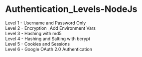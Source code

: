 # Authentication_Levels-NodeJs

Level 1 - Username and Password Only
<br>
Level 2 - Encryption
_Add Environment Vars
<br>
Level 3 - Hashing with md5
<br>
Level 4 - Hashing and Salting with bcrypt
<br>
Level 5 - Cookies and Sessions
<br>
Level 6 - Google OAuth 2.0 Authentication
